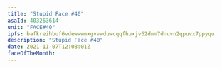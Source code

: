 ```yaml
---
title: "Stupid Face #40"
asaId: 403263614
unit: "FACE#40"
ipfs: bafkreihbuf6vdewwwmxgvvwduwcqqfhuxjv62dmm7dnuvn2qpuvx7ppyqu
description: "Stupid Face #40"
date: 2021-11-07T12:08:01Z
faceOfTheMonth:
---
```

